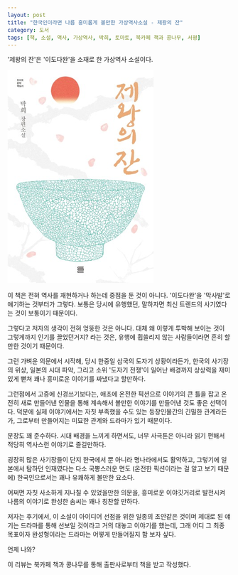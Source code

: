 ```yaml
---
layout: post
title: "한국인이라면 나름 흥미롭게 볼만한 가상역사소설 - 제왕의 잔"
category: 도서
tags: [책, 소설, 역사, 가상역사, 박희, 토마토, 북카페 책과 콩나무, 서평]
---
```


'제왕의 잔'은
'이도다완'을 소재로 한 가상역사 소설이다.

![표지](/images/book/kings-bowl-book-h480.jpg)

이 책은 전혀 역사를 재현하거나 하는데 중점을 둔 것이 아니다.
'이도다완'을 '막사발'로 얘기하는 것부터가 그렇다.
보통은 당시에 유행했던, 말하자면 최신 트렌드의 사기였다는 것이 보통이기 때문이다.

그렇다고 저자의 생각이 전혀 엉뚱한 것은 아니다.
대체 왜 이렇게 투박해 보이는 것이 그렇게까지 인기를 끌었던거지?
라는 것은, 유행에 휩쓸리지 않는 사람들이라면 흔히 할만한 것이기 때문이다.

그런 가벼운 의문에서 시작해,
당시 한중일 삼국의 도자기 상황이라든가,
한국의 사기장의 위상,
일본의 시대 파악,
그리고 소위 '도자기 전쟁'이 일어난 배경까지
상상력을 재미있게 뻗쳐
꽤나 흥미로운 이야기를 짜냈다고 할만하다.

그런점에서 고증에 신경쓰기보다는,
애초에 온전한 픽션으로 이야기의 큰 틀을 잡고
온전히 새로 만들어낸 인물을 통해
계속해서 볼만한 이야기를 만들어낸 것도 좋은 선택이다.
덕분에 실제 이야기에서는 자칫 부족했을 수도 있는
등장인물간의 긴밀한 관계라든가,
그로부터 만들어지는 미묘한 관계와 드라마가 있기 때문이다.

문장도 꽤 준수하다.
시대 배경을 느끼게 하면서도, 너무 사극톤은 아니라 읽기 편해서
적당히 역사스런 이야기로 즐길만하다.

굉장히 많은 사기장들이
단지 한국에서 뿐 아니라
명나라에서도 활약하고,
그렇기에 일본에서 탐하던 인재였다는
다소 국뽕스러운 면도
(온전한 픽션이라는 걸 알고 보기 때문에)
한국인으로서는 꽤나 유쾌하게 볼만한 요소다.

어쩌면 자칫 사소하게 지나칠 수 있었을만한 의문을,
흥미로운 이야깃거리로 발전시켜
나름의 이야기로 완성한 솜씨는 꽤나 칭찬할 만하다.

저자는 후기에서,
이 소설이 아이디어 선점을 위한 일종의 초안같은 것이며
제대로 된 얘기는 드라마를 통해 선보일 것이라고
거의 대놓고 이야기를 했는데,
그래 어디 그 최종 목표이자 완성형이라는 드라마는 어떻게 만들어질지 함 보자 싶다.

언제 나와?



<div class="im im-info">
이 리뷰는 북카페 책과 콩나무를 통해 출판사로부터 책을 받고 작성했다.
</div>
